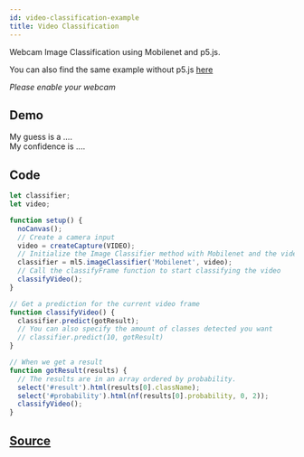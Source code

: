 ```yaml
---
id: video-classification-example
title: Video Classification
---
```



Webcam Image Classification using Mobilenet and p5.js.

You can also find the same example without p5.js [here](https://github.com/ml5js/ml5-examples/tree/master/javascript/ImageClassification_Video)

*Please enable your webcam*

## Demo

<div class="example">
  <div id="videoContainer"></div>
  <p>My guess is a <span id="result">...</span>.
  <br/>My confidence is <span id="probability">...</span>.
  </p>
</div>

<script src="assets/scripts/example-video-classification.js"></script>

## Code

```javascript
let classifier;
let video;

function setup() {
  noCanvas();
  // Create a camera input
  video = createCapture(VIDEO);
  // Initialize the Image Classifier method with Mobilenet and the video as the second argument
  classifier = ml5.imageClassifier('Mobilenet', video);
  // Call the classifyFrame function to start classifying the video
  classifyVideo();
}

// Get a prediction for the current video frame
function classifyVideo() {
  classifier.predict(gotResult);
  // You can also specify the amount of classes detected you want
  // classifier.predict(10, gotResult)
}

// When we get a result
function gotResult(results) {
  // The results are in an array ordered by probability.
  select('#result').html(results[0].className);
  select('#probability').html(nf(results[0].probability, 0, 2));
  classifyVideo();
}
```

## [Source](https://github.com/ml5js/ml5-examples/tree/master/p5js/ImageClassification_Video)


